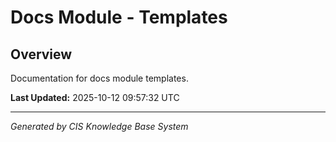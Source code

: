 # Docs Module - Templates

## Overview
Documentation for docs module templates.

**Last Updated:** 2025-10-12 09:57:32 UTC

---
*Generated by CIS Knowledge Base System*